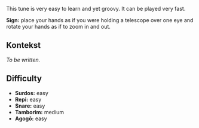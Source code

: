 This tune is very easy to learn and yet groovy. It can be played very fast.

**Sign:** place your hands as if you were holding a telescope over one eye and
rotate your hands as if to zoom in and out.

## Kontekst

*To be written.*

## Difficulty

* **Surdos:** easy
* **Repi:** easy
* **Snare:** easy
* **Tamborim:** medium
* **Agogô:** easy
